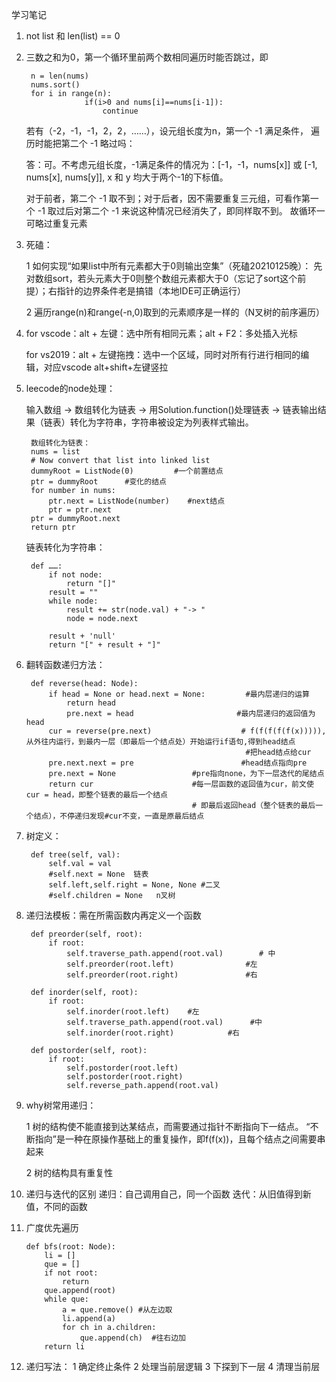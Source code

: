 学习笔记
1. not list 和 len(list) == 0 
2. 三数之和为0，第一个循环里前两个数相同遍历时能否跳过，即

        n = len(nums)
        nums.sort()
        for i in range(n):
                    if(i>0 and nums[i]==nums[i-1]):
                        continue
    若有（-2，-1，-1，2，2，……），设元组长度为n，第一个 -1 满足条件， 遍历时能把第二个 -1 略过吗：

    答：可。不考虑元组长度，-1满足条件的情况为：[-1，-1，nums[x]] 或 [-1, nums[x], nums[y]], x 和 y 均大于两个-1的下标值。

    对于前者，第二个 -1 取不到；对于后者，因不需要重复三元组，可看作第一个 -1 取过后对第二个 -1 来说这种情况已经消失了，即同样取不到。
    故循环一可略过重复元素

3. 死磕：

    1   如何实现“如果list中所有元素都大于0则输出空集”（死磕20210125晚）：
        先对数组sort，若头元素大于0则整个数组元素都大于0（忘记了sort这个前提）；右指针的边界条件老是搞错（本地IDE可正确运行）

    2  遍历range(n)和range(-n,0)取到的元素顺序是一样的（N叉树的前序遍历）

4. for vscode：alt + 左键：选中所有相同元素；alt + F2：多处插入光标

    for vs2019：alt + 左键拖拽：选中一个区域，同时对所有行进行相同的编辑，对应vscode alt+shift+左键竖拉
    
5. leecode的node处理：

    输入数组 -> 数组转化为链表 -> 用Solution.function()处理链表 -> 链表输出结果（链表）转化为字符串，字符串被设定为列表样式输出。
        
        数组转化为链表：
        nums = list
        # Now convert that list into linked list
        dummyRoot = ListNode(0)         #一个前置结点
        ptr = dummyRoot      #变化的结点
        for number in nums:
            ptr.next = ListNode(number)    #next结点
            ptr = ptr.next       
        ptr = dummyRoot.next
        return ptr

    链表转化为字符串：
    
        def ……:
            if not node:
                return "[]"
            result = ""
            while node:
                result += str(node.val) + "-> "
                node = node.next

            result + 'null'
            return "[" + result + "]"

6. 翻转函数递归方法：
    
        def reverse(head: Node):
            if head = None or head.next = None:         #最内层递归的运算
                return head       
                pre.next = head                       #最内层递归的返回值为head
            cur = reverse(pre.next)                    # f(f(f(f(f(x))))),从外往内运行，到最内一层（即最后一个结点处）开始运行if语句,得到head结点
                                                        #把head结点给cur
            pre.next.next = pre                        #head结点指向pre
            pre.next = None                 #pre指向none，为下一层迭代的尾结点                                       
            return cur                      #每一层函数的返回值为cur，前文使 cur = head，即整个链表的最后一个结点
                                            # 即最后返回head（整个链表的最后一个结点），不停递归发现#cur不变，一直是原最后结点       


7. 树定义：

        def tree(self, val):
            self.val = val
            #self.next = None  链表
            self.left,self.right = None, None #二叉
            #self.children = None   n叉树

8. 递归法模板：需在所需函数内再定义一个函数

        def preorder(self, root):
            if root:
                self.traverse_path.append(root.val)        # 中
                self.preorder(root.left)                #左
                self.preorder(root.right)               #右

        def inorder(self, root):
            if root:
                self.inorder(root.left)    #左
                self.traverse_path.append(root.val)      #中
                self.inorder(root.right)            #右

        def postorder(self, root):
            if root:
                self.postorder(root.left)
                self.postorder(root.right)
                self.reverse_path.append(root.val)


9. why树常用递归：

    1 树的结构使不能直接到达某结点，而需要通过指针不断指向下一结点。
    “不断指向”是一种在原操作基础上的重复操作，即f(f(x))，且每个结点之间需要串起来

    2 树的结构具有重复性

10. 递归与迭代的区别
    递归：自己调用自己，同一个函数
    迭代：从旧值得到新值，不同的函数

11. 广度优先遍历

        def bfs(root: Node):
            li = []
            que = []
            if not root:
                return 
            que.append(root)
            while que:
                a = que.remove() #从左边取
                li.append(a)
                for ch in a.children:
                    que.append(ch)  #往右边加
            return li

13. 递归写法：
    1 确定终止条件
    2 处理当前层逻辑
    3 下探到下一层
    4 清理当前层






